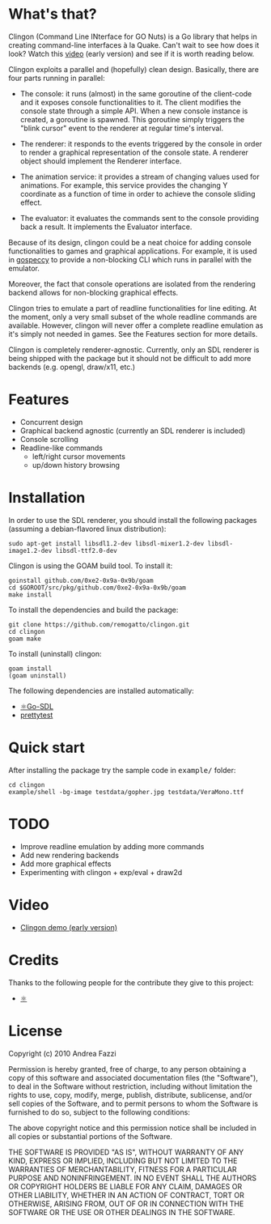 # What's that?

Clingon (Command Line INterface for GO Nuts) is a Go library that
helps in creating command-line interfaces à la Quake. Can't wait to
see how does it look? Watch this
[video](http://www.youtube.com/watch?v=nee3BOtvUCE) (early version) and
see if it is worth reading below.

Clingon exploits a parallel and (hopefully) clean design. Basically,
there are four parts running in parallel:

* The console: it runs (almost) in the same goroutine of the
  client-code and it exposes console functionalities to it. The client
  modifies the console state through a simple API. When a new console
  instance is created, a goroutine is spawned. This goroutine simply
  triggers the "blink cursor" event to the renderer at regular time's
  interval.

* The renderer: it responds to the events triggered by the console in
  order to render a graphical representation of the console state. A
  renderer object should implement the Renderer interface.

* The animation service: it provides a stream of changing values used
  for animations. For example, this service provides the changing Y
  coordinate as a function of time in order to achieve the console
  sliding effect.

* The evaluator: it evaluates the commands sent to the console
  providing back a result. It implements the Evaluator interface.

Because of its design, clingon could be a neat choice for adding
console functionalities to games and graphical applications. For
example, it is used in
[gospeccy](https://github.com/remogatto/gospeccy/tree/clingon)
to provide a non-blocking CLI which runs in parallel with the emulator.

Moreover, the fact that console operations are isolated from the
rendering backend allows for non-blocking graphical effects.

Clingon tries to emulate a part of readline functionalities for line
editing. At the moment, only a very small subset of the whole readline
commands are available. However, clingon will never offer a complete
readline emulation as it's simply not needed in games. See the
Features section for more details.

Clingon is completely renderer-agnostic. Currently, only an SDL
renderer is being shipped with the package but it should not be
difficult to add more backends (e.g. opengl, draw/x11, etc.)

# Features

* Concurrent design
* Graphical backend agnostic (currently an SDL renderer is included)
* Console scrolling
* Readline-like commands
  * left/right cursor movements
  * up/down history browsing

# Installation

In order to use the SDL renderer, you should install the following
packages (assuming a debian-flavored linux distribution):

    sudo apt-get install libsdl1.2-dev libsdl-mixer1.2-dev libsdl-image1.2-dev libsdl-ttf2.0-dev

Clingon is using the GOAM build tool. To install it:

    goinstall github.com/0xe2-0x9a-0x9b/goam
    cd $GOROOT/src/pkg/github.com/0xe2-0x9a-0x9b/goam
    make install

To install the dependencies and build the package:

    git clone https://github.com/remogatto/clingon.git
    cd clingon
    goam make

To install (uninstall) clingon:

    goam install
    (goam uninstall)

The following dependencies are installed automatically:

* [⚛Go-SDL](https://github.com/0xe2-0x9a-0x9b/Go-SDL)
* [prettytest](https://github.com/remogatto/prettytest)

# Quick start

After installing the package try the sample code in <tt>example/</tt>
folder:

    cd clingon
    example/shell -bg-image testdata/gopher.jpg testdata/VeraMono.ttf

# TODO

* Improve readline emulation by adding more commands
* Add new rendering backends
* Add more graphical effects
* Experimenting with clingon + exp/eval + draw2d

# Video

* [Clingon demo (early version)](http://www.youtube.com/watch?v=nee3BOtvUCE)

# Credits

Thanks to the following people for the contribute they give to this
project:

* [⚛](https://github.com/0xe2-0x9a-0x9b)

# License

Copyright (c) 2010 Andrea Fazzi

Permission is hereby granted, free of charge, to any person obtaining
a copy of this software and associated documentation files (the
"Software"), to deal in the Software without restriction, including
without limitation the rights to use, copy, modify, merge, publish,
distribute, sublicense, and/or sell copies of the Software, and to
permit persons to whom the Software is furnished to do so, subject to
the following conditions:

The above copyright notice and this permission notice shall be
included in all copies or substantial portions of the Software.

THE SOFTWARE IS PROVIDED "AS IS", WITHOUT WARRANTY OF ANY KIND,
EXPRESS OR IMPLIED, INCLUDING BUT NOT LIMITED TO THE WARRANTIES OF
MERCHANTABILITY, FITNESS FOR A PARTICULAR PURPOSE AND
NONINFRINGEMENT. IN NO EVENT SHALL THE AUTHORS OR COPYRIGHT HOLDERS BE
LIABLE FOR ANY CLAIM, DAMAGES OR OTHER LIABILITY, WHETHER IN AN ACTION
OF CONTRACT, TORT OR OTHERWISE, ARISING FROM, OUT OF OR IN CONNECTION
WITH THE SOFTWARE OR THE USE OR OTHER DEALINGS IN THE SOFTWARE.





